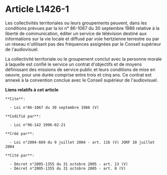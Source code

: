 # Article L1426-1

Les collectivités territoriales ou leurs groupements peuvent, dans les conditions prévues par la loi n° 86-1067 du 30
septembre 1986 relative à la liberté de communication, éditer un service de télévision destiné aux informations sur la vie
locale et diffusé par voie hertzienne terrestre ou par un réseau n'utilisant pas des fréquences assignées par le Conseil
supérieur de l'audiovisuel. 

La collectivité territoriale ou le groupement conclut avec la personne morale à laquelle est confié le service un contrat
d'objectifs et de moyens définissant des missions de service public et leurs conditions de mise en oeuvre, pour une durée
comprise entre trois et cinq ans. Ce contrat est annexé à la convention conclue avec le Conseil supérieur de l'audiovisuel.

**Liens relatifs à cet article**

	**Cite**:

	  - Loi n°86-1067 du 30 septembre 1986 (V)

	**Codifié par**:

	  - Loi n°96-142 1996-02-21

	**Créé par**:

	  - Loi n°2004-669 du 9 juillet 2004 - art. 116 (V) JORF 10 juillet 2004

	**Cité par**:

	  - Décret n°2005-1355 du 31 octobre 2005 - art. 13 (V)
	  - Décret n°2005-1355 du 31 octobre 2005 - art. 8 (V)
